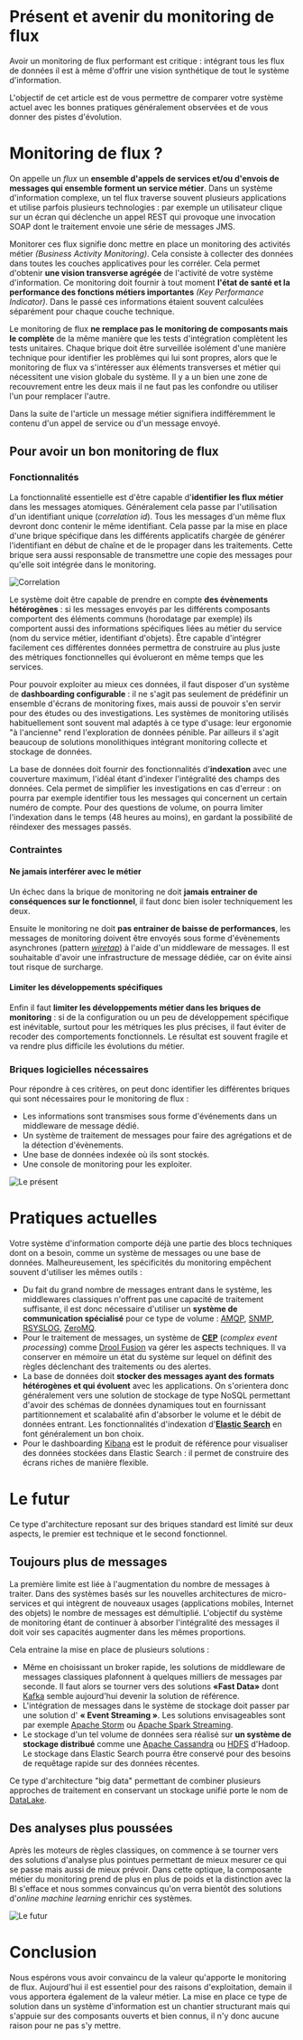 # Présent et avenir du monitoring de flux

Avoir un monitoring de flux performant est critique : intégrant tous les flux de données il est à même d'offrir une vision synthétique de tout le système d'information.

L'objectif de cet article est de vous permettre de comparer votre système actuel avec les bonnes pratiques généralement observées et de vous donner des pistes d'évolution.

# Monitoring de flux ?

On appelle un *flux* un **ensemble d'appels de services et/ou d'envois de messages qui ensemble forment un service métier**. Dans un système d'information complexe, un tel flux traverse souvent plusieurs applications et utilise parfois plusieurs technologies : par exemple un utilisateur clique sur un écran qui déclenche un appel REST qui provoque une invocation SOAP dont le traitement envoie une série de messages JMS.

Monitorer ces flux signifie donc mettre en place un monitoring des activités métier *(Business Activity Monitoring)*. Cela consiste à collecter des données dans toutes les couches applicatives pour les corréler. Cela permet d'obtenir **une vision transverse agrégée** de l'activité de votre système d'information. Ce monitoring doit fournir à tout moment **l'état de santé et la performance des fonctions métiers importantes** *(Key Performance Indicator)*. Dans le passé ces informations étaient souvent calculées séparément pour chaque couche technique.

Le monitoring de flux **ne remplace pas le monitoring de composants mais le complète** de la même manière que les tests d'intégration complètent les tests unitaires. Chaque brique doit être surveillée isolément d'une manière technique pour identifier les problèmes qui lui sont propres, alors que le monitoring de flux va s'intéresser aux éléments transverses et métier qui nécessitent une vision globale du système. Il y a un bien une zone de recouvrement entre les deux mais il ne faut pas les confondre ou utiliser l'un pour remplacer l'autre.

Dans la suite de l'article un message métier signifiera indifféremment le contenu d'un appel de service ou d'un message envoyé.

## Pour avoir un bon monitoring de flux

### Fonctionnalités

La fonctionnalité essentielle est d'être capable d'**identifier les flux métier** dans les messages atomiques. Généralement cela passe par l'utilisation d'un identifiant unique (*correlation id*). Tous les messages d'un même flux devront donc contenir le même identifiant. Cela passe par la mise en place d'une brique spécifique dans les différents applicatifs chargée de générer l'identifiant en début de chaîne et de le propager dans les traitements. Cette brique sera aussi responsable de transmettre une copie des messages pour qu'elle soit intégrée dans le monitoring.

![Correlation](correlation.png)

Le système doit être capable de prendre en compte **des évènements hétérogènes** : si les messages envoyés par les différents composants comportent des éléments communs (horodatage par exemple) ils comportent aussi des informations spécifiques liées au métier du service (nom du service métier, identifiant d'objets). Être capable d'intégrer facilement ces différentes données permettra de construire au plus juste des métriques fonctionnelles qui évolueront en même temps que les services.

Pour pouvoir exploiter au mieux ces données, il faut disposer d'un système de **dashboarding configurable** : il ne s'agit pas seulement de prédéfinir un ensemble d'écrans de monitoring fixes, mais aussi de pouvoir s'en servir pour des études ou des investigations. Les systèmes de monitoring utilisés habituellement sont souvent mal adaptés à ce type d'usage: leur ergonomie "à l'ancienne" rend l'exploration de données pénible. Par ailleurs il s'agit beaucoup de solutions monolithiques intégrant monitoring collecte et stockage de données.

La base de données doit fournir des fonctionnalités d'**indexation** avec une couverture maximum, l'idéal étant d'indexer l'intégralité des champs des données. Cela permet de simplifier les investigations en cas d'erreur : on pourra par exemple identifier tous les messages qui concernent un certain numéro de compte. Pour des questions de volume, on pourra limiter l'indexation dans le temps (48 heures au moins), en gardant la possibilité de réindexer des messages passés.

### Contraintes

#### Ne jamais interférer avec le métier

Un échec dans la brique de monitoring ne doit **jamais entrainer de conséquences sur le fonctionnel**, il faut donc bien isoler techniquement les deux.

Ensuite le monitoring ne doit **pas entrainer de baisse de performances**, les messages de monitoring doivent être envoyés sous forme d'évènements asynchrones (pattern *[wiretap](http://www.enterpriseintegrationpatterns.com/WireTap.html)*) à l'aide d'un middleware de messages. Il est souhaitable d'avoir une infrastructure de message dédiée, car on évite ainsi tout risque de surcharge.

#### Limiter les développements spécifiques

Enfin il faut **limiter les développements métier dans les briques de monitoring** : si de la configuration ou un peu de développement spécifique est inévitable, surtout pour les métriques les plus précises, il faut éviter de recoder des comportements fonctionnels. Le résultat est souvent fragile et va rendre plus difficile les évolutions du métier.

### Briques logicielles nécessaires

Pour répondre à ces critères, on peut donc identifier les différentes briques qui sont nécessaires pour le monitoring de flux :
- Les informations sont transmises sous forme d'événements dans un middleware de message dédié.
- Un système de traitement de messages pour faire des agrégations et de la détection d'évènements.
- Une base de données indexée où ils sont stockés.
- Une console de monitoring pour les exploiter.

![Le présent](present.png)

# Pratiques actuelles

Votre système d'information comporte déjà une partie des blocs techniques dont on a besoin, comme un système de messages ou une base de données. Malheureusement, les spécificités du monitoring empêchent souvent d'utiliser les mêmes outils :

- Du fait du grand nombre de messages entrant dans le système, les middlewares classiques n'offrent pas une capacité de traitement suffisante, il est donc nécessaire d'utiliser un **système de communication spécialisé** pour ce type de volume : [AMQP](http://www.amqp.org), [SNMP](http://en.wikipedia.org/wiki/Simple_Network_Management_Protocol), [RSYSLOG](http://www.rsyslog.com), [ZeroMQ](http://zeromq.org).
- Pour le traitement de messages, un système de **[CEP](http://en.wikipedia.org/wiki/Complex_event_processing)** (*complex event processing*) comme [Drool Fusion](http://docs.jboss.org/drools/release/latest/drools-docs/html/DroolsComplexEventProcessingChapter.html) va gérer les aspects techniques. Il va conserver en mémoire un état du système sur lequel on définit des règles déclenchant des traitements ou des alertes.
- La base de données doit **stocker des messages ayant des formats hétérogènes et qui évoluent** avec les applications. On s'orientera donc généralement vers une solution de stockage de type NoSQL permettant d'avoir des schémas de données dynamiques tout en fournissant partitionnement et scalabalité afin d'absorber le volume et le débit de données entrant. Les fonctionnalités d'indexation d'**[Elastic Search](http://www.elasticsearch.org)** en font généralement un bon choix.
- Pour le dashboarding [Kibana](http://www.elasticsearch.org/overview/kibana/) est le produit de référence pour visualiser des données stockées dans Elastic Search : il permet de construire des écrans riches de manière flexible.

# Le futur

Ce type d'architecture reposant sur des briques standard est limité sur deux aspects, le premier est technique et le second fonctionnel.

## Toujours plus de messages

La première limite est liée à l'augmentation du nombre de messages à traiter. Dans des systèmes basés sur les nouvelles architectures de micro-services et qui intègrent de nouveaux usages (applications mobiles, Internet des objets) le nombre de messages est démultiplié. L'objectif du système de monitoring étant de continuer à absorber l'intégralité des messages il doit voir ses capacités augmenter dans les mêmes proportions.

Cela entraine la mise en place de plusieurs solutions :
- Même en choisissant un broker rapide, les solutions de middleware de messages classiques plafonnent à quelques milliers de messages par seconde. Il faut alors se tourner vers des solutions **«Fast Data»** dont [Kafka](http://kafka.apache.org) semble aujourd'hui devenir la solution de référence.
- L'intégration de messages dans le système de stockage doit passer par une solution d' **« Event Streaming »**. Les solutions envisageables sont par exemple [Apache Storm](https://storm.apache.org) ou [Apache Spark Streaming](https://spark.apache.org/streaming/).
- Le stockage d'un tel volume de données sera réalisé sur **un système de stockage distribué** comme une [Apache Cassandra](http://cassandra.apache.org) ou [HDFS](http://hadoop.apache.org/docs/r1.2.1/hdfs_design.html#Introduction) d'Hadoop. Le stockage dans Elastic Search pourra être conservé pour des besoins de requêtage rapide sur des données récentes.

Ce type d'architecture "big data" permettant de combiner plusieurs approches de traitement en conservant un stockage unifié porte le nom de [DataLake](http://www.forbes.com/sites/ciocentral/2011/07/21/big-data-requires-a-big-new-architecture/).

## Des analyses plus poussées

Après les moteurs de règles classiques, on commence à se tourner vers des solutions d'analyse plus pointues permettant de mieux mesurer ce qui se passe mais aussi de mieux prévoir. Dans cette optique, la composante métier du monitoring prend de plus en plus de poids et la distinction avec la BI s'efface et nous sommes convaincus qu'on verra bientôt des solutions d'*online machine learning* enrichir ces systèmes.

![Le futur](futur.png)

# Conclusion

Nous espérons vous avoir convaincu de la valeur qu'apporte le monitoring de flux. Aujourd'hui il est essentiel pour des raisons d'exploitation, demain il vous apportera également de la valeur métier. La mise en place ce type de solution dans un système d'information est un chantier structurant mais qui s'appuie sur des composants ouverts et bien connus, il n'y donc aucune raison pour ne pas s'y mettre.
